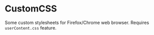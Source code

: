 # CustomCSS
Some custom stylesheets for Firefox/Chrome web browser.
Requires `userContent.css` feature.